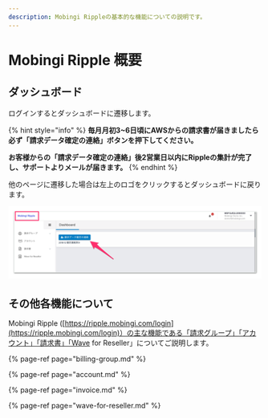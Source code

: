 ```yaml
---
description: Mobingi Rippleの基本的な機能についての説明です。
---
```


# Mobingi Ripple 概要

## ダッシュボード

ログインするとダッシュボードに遷移します。

{% hint style="info" %}
**毎月月初3~6日頃にAWSからの請求書が届きましたら必ず「請求データ確定の連絡」ボタンを押下してください。**

**お客様からの「請求データ確定の連絡」後2営業日以内にRippleの集計が完了し、サポートよりメールが届きます。**
{% endhint %}

他のページに遷移した場合は左上のロゴをクリックするとダッシュボードに戻ります。

![](../../.gitbook/assets/ming-cheng-wei-she-ding-4.png)

## その他各機能について

Mobingi Ripple \([https://ripple.mobingi.com/login](https://ripple.mobingi.com/login)）の主な機能である「請求グループ」「アカウント」「請求書」「Wave for Reseller」についてご説明します。

{% page-ref page="billing-group.md" %}

{% page-ref page="account.md" %}

{% page-ref page="invoice.md" %}

{% page-ref page="wave-for-reseller.md" %}

